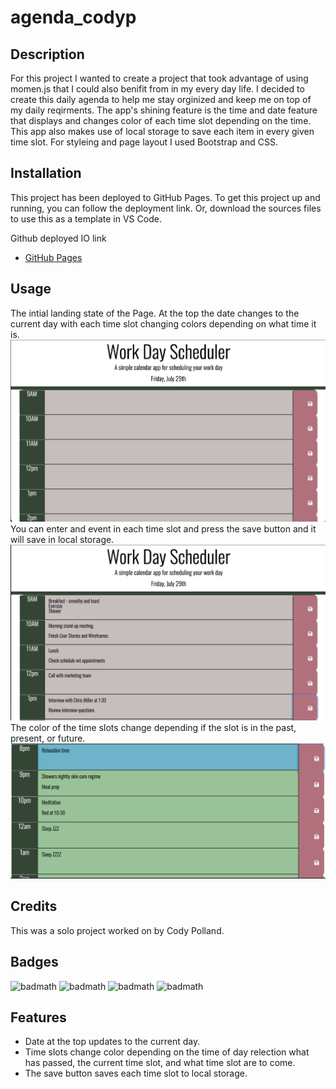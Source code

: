 # agenda_codyp

## Description

For this project I wanted to create a project that took advantage of using momen.js that I could also benifit from in my every day life. I decided to create this daily agenda to help me stay orginized and keep me on top of my daily reqirments. The app's shining feature is the time and date feature that displays and changes color of each time slot depending on the time. This app also makes use of local storage to save each item in every given time slot. For styleing and page layout I used Bootstrap and CSS. 

## Installation
This project has been deployed to GitHub Pages. To get this project up and running, you can follow the deployment link. Or, download the sources files to use this as a template in VS Code. 

Github deployed IO link
- [GitHub Pages](https://cpolland.github.io/agenda_codyp/)



## Usage
The intial landing state of the Page. At the top the date changes to the current day with each time slot changing colors depending on what time it is. 
![](assets/images/landing-page.png)
You can enter and event in each time slot and press the save button and it will save in local storage.
![](assets/images/written-items.png)
The color of the time slots change depending if the slot is in the past, present, or future. 
![](assets/images/Color-Change.png)






## Credits

This was a solo project worked on by Cody Polland.



## Badges

![badmath](https://img.shields.io/badge/Made%20for-VSCode-1f425f.svg)
![badmath](https://badges.aleen42.com/src/javascript.svg)
![badmath](https://badgen.net/badge/Made%20with/Moment.js/:red?)
![badmath](https://badgen.net/badge/Made%20with/Boot%20Strap/color/red/red/)

## Features
- Date at the top updates to the current day.
- Time slots change color depending on the time of day relection what has passed, the current time slot, and what time slot are to come. 
- The save button saves each time slot to local storage. 
